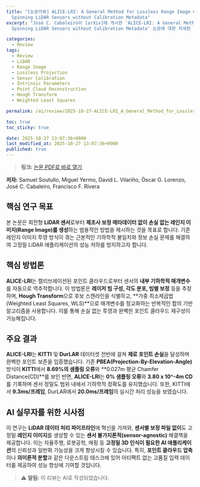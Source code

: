 ```yaml
---
title: "[논문리뷰] ALICE-LRI: A General Method for Lossless Range Image Generation for
  Spinning LiDAR Sensors without Calibration Metadata"
excerpt: "José C. Cabaleiro이 [arXiv]에 게시한 'ALICE-LRI: A General Method for Lossless Range Image Generation for
  Spinning LiDAR Sensors without Calibration Metadata' 논문에 대한 자세한 리뷰입니다."

categories:
  - Review
tags:
  - Review
  - LiDAR
  - Range Image
  - Lossless Projection
  - Sensor Calibration
  - Intrinsic Parameters
  - Point Cloud Reconstruction
  - Hough Transform
  - Weighted Least Squares

permalink: /ai/review/2025-10-27-ALICE-LRI_A_General_Method_for_Lossless_Range_Image_Generation_for_Spinning_LiDAR_Sensors_without_Calibration_Metadata/

toc: true
toc_sticky: true

date: 2025-10-27 13:07:36+0900
last_modified_at: 2025-10-27 13:07:36+0900
published: true
---
```

> **링크:** [논문 PDF로 바로 열기](https://arxiv.org/abs/2510.20708)

**저자:** Samuel Soutullo, Miguel Yermo, David L. Vilariño, Óscar G. Lorenzo, José C. Cabaleiro, Francisco F. Rivera



## 핵심 연구 목표
본 논문은 회전형 **LiDAR 센서**로부터 **제조사 보정 메타데이터 없이** **손실 없는 레인지 이미지(Range Image)를 생성**하는 범용적인 방법을 제시하는 것을 목표로 합니다. 기존 레인지 이미지 투영 방식이 겪는 근본적인 기하학적 불일치와 정보 손실 문제를 해결하여 고정밀 LiDAR 애플리케이션의 성능 저하를 방지하고자 합니다.

## 핵심 방법론
**ALICE-LRI**는 캘리브레이션된 포인트 클라우드로부터 센서의 **내부 기하학적 매개변수**를 자동으로 역추적합니다. 이 방법론은 **레이저 빔 구성, 각도 분포, 빔별 보정** 등을 추정하며, **Hough Transform**으로 후보 스캔라인을 식별하고, **가중 최소제곱법(Weighted Least Squares, WLS)**으로 매개변수를 정교화하는 반복적인 합의 기반 알고리즘을 사용합니다. 이를 통해 손실 없는 투영과 완벽한 포인트 클라우드 재구성이 가능해집니다.

## 주요 결과
**ALICE-LRI**는 **KITTI** 및 **DurLAR** 데이터셋 전반에 걸쳐 **제로 포인트 손실**을 달성하며 완벽한 포인트 보존을 입증했습니다. 기존 **PBEA(Projection-By-Elevation-Angle)** 방식이 **KITTI**에서 **8.69%의 샘플링 오류**와 **0.027m 평균 Chamfer Distance(CD)**를 보인 반면, **ALICE-LRI**는 **0% 샘플링 오류**와 **3.80 x 10^-4m CD**를 기록하며 센서 정밀도 범위 내에서 기하학적 정확도를 유지했습니다. 또한, KITTI에서 **9.3ms/프레임**, DurLAR에서 **20.0ms/프레임**의 실시간 처리 성능을 보였습니다.

## AI 실무자를 위한 시사점
이 연구는 **LiDAR 데이터 처리 파이프라인**에 혁신을 가져와, **센서별 보정 파일 없이**도 고정밀 **레인지 이미지**를 생성할 수 있는 **센서 불가지론적(sensor-agnostic)** 해결책을 제공합니다. 이는 자율주행, 로봇공학, 매핑 등 **고정밀 3D 인식이 필요한 AI 애플리케이션**의 신뢰성과 일반화 가능성을 크게 향상시킬 수 있습니다. 특히, **포인트 클라우드 압축**이나 **의미론적 분할**과 같은 다운스트림 태스크에 있어 아티팩트 없는 고품질 입력 데이터를 제공하여 성능 향상에 기여할 것입니다.

> ⚠️ **알림:** 이 리뷰는 AI로 작성되었습니다.